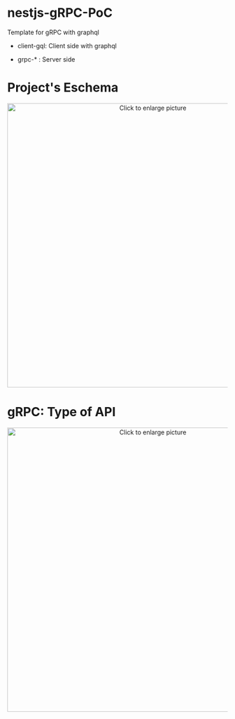 # nestjs-gRPC-PoC
Template for gRPC with graphql

- client-gql: Client side with graphql

- grpc-* : Server side

# Project's Eschema

<p align="center">
<a href="https://drive.google.com/uc?export=view&id=1zhRYyqbO3_J4mdwIu2U3K4u6V06GpwXN"><img src="https://drive.google.com/uc?export=view&id=1zhRYyqbO3_J4mdwIu2U3K4u6V06GpwXN" style="width: 650px; max-width: 100%; height: auto" title="Click to enlarge picture" /></a>
</p>

# gRPC: Type of API
<p align="center">
<a href="https://drive.google.com/uc?export=view&id=1lQ1v4bZHrGOzbCkn4WA5LbEwsaA4BXoA"><img src="https://drive.google.com/uc?export=view&id=1lQ1v4bZHrGOzbCkn4WA5LbEwsaA4BXoA" style="width: 650px; max-width: 100%; height: auto" title="Click to enlarge picture" /></a>
</p>
